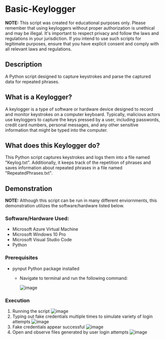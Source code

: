 # Basic-Keylogger

**NOTE:** This script was created for educational purposes only. Please remember that using keyloggers without proper authorization is unethical and may be illegal. It's important to respect privacy and follow the laws and regulations in your jurisdiction. If you intend to use such scripts for legitimate purposes, ensure that you have explicit consent and comply with all relevant laws and regulations.

## Description
A Python script designed to capture keystrokes and parse the captured data for repeated phrases. 

## What is a Keylogger?
A keylogger is a type of software or hardware device designed to record and monitor keystrokes on a computer keyboard. Typically, malicious actors use keyloggers to capture the keys pressed by a user, including passwords, credit card numbers, personal messages, and any other sensitive information that might be typed into the computer.

## What does this Keylogger do?
This Python script captures keystrokes and logs them into a file named "Keylog.txt". Additionally, it keeps track of the repetition of phrases and saves information about repeated phrases in a file named "RepeatedPhrases.txt". 

## Demonstration
**NOTE:** Although this script can be run in many different enviornments, this demonstration utilizes the software/hardware listed below.

### Software/Hardware Used: 
- Microsoft Azure Virtual Machine
- Microsoft Windows 10 Pro
- Microsoft Visual Studio Code
- Python

### Prerequisites
- pynput Python package installed
  - Navigate to terminal and run the following command:

    ![image](https://github.com/nigelamoss/Basic-Keylogger/assets/91230399/8e66598b-5fd2-4ee6-bf5b-8d54e898c028)


### Execution
1. Running the script
![image](https://github.com/nigelamoss/Basic-Keylogger/assets/91230399/d17a236e-3119-42db-bb87-7c0b090b269f)
2. Typing out fake credentials multiple times to simulate variety of login attempts
![image](https://github.com/nigelamoss/Basic-Keylogger/assets/91230399/34e5c5de-4bb1-4319-96ba-0ac16bb324d2)
3. Fake credentials appear successful
![image](https://github.com/nigelamoss/Basic-Keylogger/assets/91230399/0890cae0-ecb7-4b1a-a73f-245b1d64cc18)
4. Open and observe files generated by user login attempts
![image](https://github.com/nigelamoss/Basic-Keylogger/assets/91230399/afcadf25-731b-4541-a5e3-bae72b060306)

